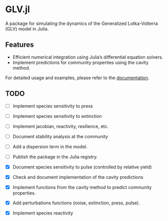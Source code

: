 # GLV.jl

A package for simulating the dynamics of the Generalized Lotka-Volterra (GLV) model in Julia.

## Features

- Efficient numerical integration using Julia’s differential equation solvers.
- Implement predictions for community properties using the cavity method.

For detailed usage and examples, please refer to the [documentation](https://ismael-lajaaiti.github.io/GLV.jl/).

## TODO

- [ ] Implement species sensitivity to press
- [ ] Implement species sensitivity to extinction
- [ ] Implement jacobian, reactivity, resilience, etc.
- [ ] Document stability analysis at the community
- [ ] Add a dispersion term in the model.
- [ ] Publish the package in the Julia registry.
- [x] Document species sensitivity to pulse (controlled by relative yield)
- [x] Check and document implementation of the cavity predictions
- [x] Implement functions from the cavity method to predict community properties.
- [x] Add perturbations functions (noise, extinction, press, pulse).
- [x] Implement species reactivity

